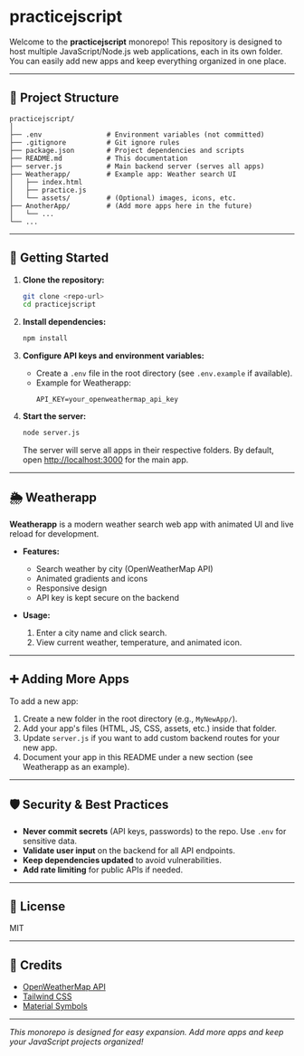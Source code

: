 
# practicejscript

Welcome to the **practicejscript** monorepo! This repository is designed to host multiple JavaScript/Node.js web applications, each in its own folder. You can easily add new apps and keep everything organized in one place.

---

## 📁 Project Structure

```
practicejscript/
│
├── .env                # Environment variables (not committed)
├── .gitignore          # Git ignore rules
├── package.json        # Project dependencies and scripts
├── README.md           # This documentation
├── server.js           # Main backend server (serves all apps)
├── Weatherapp/         # Example app: Weather search UI
│   ├── index.html
│   ├── practice.js
│   └── assets/         # (Optional) images, icons, etc.
├── AnotherApp/         # (Add more apps here in the future)
│   └── ...
└── ...
```

---

## 🚀 Getting Started

1. **Clone the repository:**
   ```sh
   git clone <repo-url>
   cd practicejscript
   ```

2. **Install dependencies:**
   ```sh
   npm install
   ```

3. **Configure API keys and environment variables:**
   - Create a `.env` file in the root directory (see `.env.example` if available).
   - Example for Weatherapp:
     ```
     API_KEY=your_openweathermap_api_key
     ```

4. **Start the server:**
   ```sh
   node server.js
   ```
   The server will serve all apps in their respective folders. By default, open [http://localhost:3000](http://localhost:3000) for the main app.

---

## 🌦️ Weatherapp

**Weatherapp** is a modern weather search web app with animated UI and live reload for development.

- **Features:**
  - Search weather by city (OpenWeatherMap API)
  - Animated gradients and icons
  - Responsive design
  - API key is kept secure on the backend

- **Usage:**
  1. Enter a city name and click search.
  2. View current weather, temperature, and animated icon.

---

## ➕ Adding More Apps

To add a new app:

1. Create a new folder in the root directory (e.g., `MyNewApp/`).
2. Add your app's files (HTML, JS, CSS, assets, etc.) inside that folder.
3. Update `server.js` if you want to add custom backend routes for your new app.
4. Document your app in this README under a new section (see Weatherapp as an example).

---

## 🛡️ Security & Best Practices

- **Never commit secrets** (API keys, passwords) to the repo. Use `.env` for sensitive data.
- **Validate user input** on the backend for all API endpoints.
- **Keep dependencies updated** to avoid vulnerabilities.
- **Add rate limiting** for public APIs if needed.

---

## 📄 License

MIT

---

## 🙏 Credits

- [OpenWeatherMap API](https://openweathermap.org/api)
- [Tailwind CSS](https://tailwindcss.com/)
- [Material Symbols](https://fonts.google.com/icons)

---

*This monorepo is designed for easy expansion. Add more apps and keep your JavaScript projects organized!*